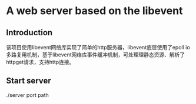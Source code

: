 # A web server based on the libevent
Introduction
----------------
该项目使用libevent网络库实现了简单的http服务器，libevent底层使用了epoll io多路复用机制，基于libevent网络库事件缓冲机制，可处理理静态资源、解析了httpget请求，支持http连接。

Start server
-------------
./server port path


